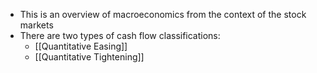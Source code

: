 - This is an overview of macroeconomics from the context of the stock markets
- There are two types of cash flow classifications:
	- [[Quantitative Easing]]
	- [[Quantitative Tightening]]
